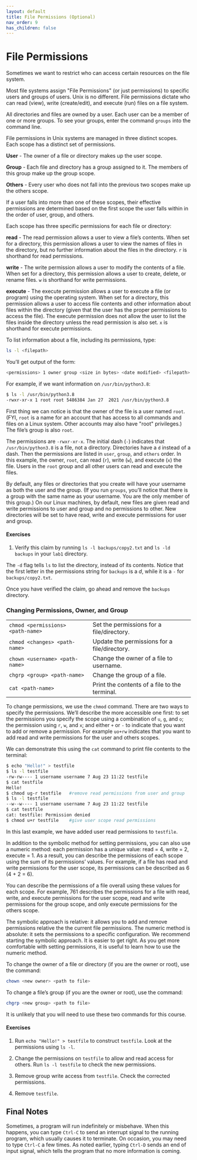 ```yaml
---
layout: default
title: File Permissions (Optional)
nav_order: 9
has_children: false
---
```


# File Permissions

Sometimes we want to restrict who can access certain resources on the file system.

Most file systems assign "File Permissions" (or just permissions) to specific users and groups of users. Unix is no different. File permissions dictate who can read (view), write (create/edit), and execute (run) files on a file system.

All directories and files are owned by a user. Each user can be a member of one or more groups. To see your groups, enter the command `groups` into the command line.

File permissions in Unix systems are managed in three distinct scopes. Each scope has a distinct set of permissions.

**User** - The owner of a file or directory makes up the user scope.

**Group** - Each file and directory has a group assigned to it. The members of this group make up the group scope.

**Others** - Every user who does not fall into the previous two scopes make up the others scope.

If a user falls into more than one of these scopes, their effective permissions are determined based on the first scope the user falls within in the order of user, group, and others.

Each scope has three specific permissions for each file or directory:

**read** - The read permission allows a user to view a file’s contents. When set for a directory, this permission allows a user to view the names of files in the directory, but no further information about the files in the directory. `r` is shorthand for read permissions.

**write** - The write permission allows a user to modify the contents of a file. When set for a directory, this permission allows a user to create, delete, or rename files. `w` is shorthand for write permissions.

**execute** - The execute permission allows a user to execute a file (or program) using the operating system. When set for a directory, this permission allows a user to access file contents and other information about files within the directory (given that the user has the proper permissions to access the file). The execute permission does not allow the user to list the files inside the directory unless the read permission is also set. `x` is shorthand for execute permissions.

To list information about a file, including its permissions, type:

```bash
ls -l <filepath>
```

You’ll get output of the form:

```bash
<permissions> 1 owner group <size in bytes> <date modified> <filepath>
```

For example, if we want information on `/usr/bin/python3.8`:

```bash
$ ls -l /usr/bin/python3.8
-rwxr-xr-x 1 root root 5486384 Jan 27  2021 /usr/bin/python3.8
```

First thing we can notice is that the owner of the file is a user named `root`. (FYI, `root` is a name for an account that has access to all commands and files on a Linux system. Other accounts may also have "root" privileges.) The file’s group is also `root`.

The permissions are `-rwxr-xr-x`. The initial dash (`-`) indicates that `/usr/bin/python3.8` is a file, not a directory. Directories have a `d` instead of a dash. Then the permissions are listed in `user`, `group`, and `others` order. In this example, the owner, `root`, can read (`r`), write (`w`), and execute (`x`) the file. Users in the `root` group and all other users can read and execute the files.

By default, any files or directories that you create will have your username as both the user and the group. (If you run `groups`, you’ll notice that there is a group with the same name as your username. You are the only member of this group.) On our Linux machines, by default, new files are given read and write permissions to user and group and no permissions to other. New directories will be set to have read, write and execute permissions for user and group.

#### Exercises

1. Verify this claim by running `ls -l backups/copy2.txt` and `ls -ld backups` in your `lab1` directory.

The `-d` flag tells `ls` to list the directory, instead of its contents. Notice that the first letter in the permissions string for `backups` is a _d_, while it is a `-` for `backups/copy2.txt`.

Once you have verified the claim, go ahead and remove the `backups` directory.

### Changing Permissions, Owner, and Group

|   |   |
|---|---|
|`chmod <permissions> <path-name>`|Set the permissions for a file/directory.| 
|`chmod <changes> <path-name>`|Update the permissions for a file/directory.|  
|`chown <username> <path-name>`|Change the owner of a file to username.|  
|`chgrp <group> <path-name>`|Change the group of a file.|  
|`cat <path-name>`|Print the contents of a file to the terminal.|  

To change permissions, we use the `chmod` command. There are two ways to specify the permissions. We’ll describe the more accessible one first: to set the permissions you specify the scope using a combination of `u`, `g`, and `o`; the permission using `r`, `w`, and `x`; and either `+` or `-` to indicate that you want to add or remove a permission. For example `uo+rw` indicates that you want to add read and write permissions for the user and others scopes.

We can demonstrate this using the `cat` command to print file contents to the terminal:

```bash
$ echo "Hello!" > testfile
$ ls -l testfile
-rw-rw---- 1 username username 7 Aug 23 11:22 testfile
$ cat testfile
Hello!
$ chmod ug-r testfile   #remove read permissions from user and group
$ ls -l testfile
--w--w---- 1 username username 7 Aug 23 11:22 testfile
$ cat testfile
cat: testfile: Permission denied
$ chmod u+r testfile    #give user scope read permissions
```

In this last example, we have added user read permissions to `testfile`.

In addition to the symbolic method for setting permissions, you can also use a numeric method: each permission has a unique value: read = 4, write = 2, execute = 1. As a result, you can describe the permissions of each scope using the sum of its permissions’ values. For example, if a file has read and write permissions for the user scope, its permissions can be described as 6 (4 + 2 = 6).

You can describe the permissions of a file overall using these values for each scope. For example, 761 describes the permissions for a file with read, write, and execute permissions for the user scope, read and write permissions for the group scope, and only execute permissions for the others scope.

The symbolic approach is relative: it allows you to add and remove permissions relative the the current file permissions. The numeric method is absolute: it sets the permissions to a specific configuration. We recommend starting the symbolic approach. It is easier to get right. As you get more comfortable with setting permissions, it is useful to learn how to use the numeric method.

To change the owner of a file or directory (if you are the owner or root), use the command:

```bash
chown <new owner> <path to file>
```

To change a file’s group (if you are the owner or root), use the command:

```bash
chgrp <new group> <path to file>
```

It is unlikely that you will need to use these two commands for this course.

#### Exercises

1. Run `echo "Hello!" > testfile` to construct `testfile`. Look at the permissions using `ls -l`.

2. Change the permissions on `testfile` to allow and read access for others. Run `ls -l testfile` to check the new permissions.

3. Remove group write access from `testfile`. Check the corrected permissions.

4. Remove `testfile`.

## Final Notes

Sometimes, a program will run indefinitely or misbehave. When this happens, you can type `Ctrl-C` to send an interrupt signal to the running program, which usually causes it to terminate. On occasion, you may need to type `Ctrl-C` a few times. As noted earlier, typing `Ctrl-D` sends an end of input signal, which tells the program that no more information is coming.
